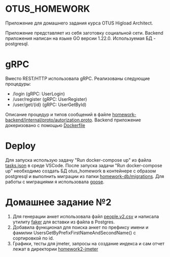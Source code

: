 # OTUS_HOMEWORK

Приложение для домашнего задания курса OTUS Higload Architect.

Приложение представляет из себя заготовку социальной сети. Backend приложения написан на языке GO версии 1.22.0. Используемая БД - postgresql. 

# gRPC

Вместо REST/HTTP использовала gRPC. Реализованы следующие процедуры:
- /login (gRPC: UserLogin)
- /user/register (gRPC: UserRegister)
- /user/get/{id} (gRPC: UserGetById)

Описание процедур и типов сообщений в файле [homework-backend/internal/proto/autorization.proto](homework-backend/internal/proto/autorization.proto). Backend приложение докеризовано с помощью [Dockerfile](homework-backend/build/Dockerfile)

# Deploy

Для запуска использую задачу "Run docker-compose up" из файла [tasks.json](.vscode/tasks.json) в среде VSCode. 
После запуска задачи "Run docker-compose up" необходимо создать БД otus_homework в контейнере с образом postgresql и выполнить миграции из папки [homework-db/migrations](homework-db/migrations/). Для работы с миграциями я использовала [goose](https://github.com/pressly/goose).

# Домашнее задание №2
1. Для генерации анкет использовала файл [people.v2.csv](utils/faker/people.v2.csv) и написала утилиту [faker](utils/faker/) для вставки из файла в Postgres.
2. Добавила функционал для поиска анкет по префиксу имени и фамилии UsersGetByPrefixFirstNameAndSecondName() с сортировкой по id.
3. Графики, тесты для jmeter, запросы на создание индекса и сам отчет лежат в директории [homework2-jmeter](homework2-jmeter/) 
